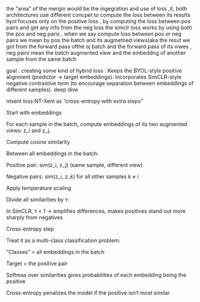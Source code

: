 the "area" of the mergin would be the ingegration and use of loss ,it, both architectures use different concpet to compute the loss between its results
byol focuses only on the positive loss , by computing the loss between pos pairs and get any info from the neg loss 
the simclr loss works by using both the pos and neg paris ,
when we say compute loss between pos or neg pairs we mean by pos the batch and its augmetned views(aka the resut we got from the forward pass ofthe oj batch and the forward pass of its viwes , neg pairs mean the batch augmented view and the embeddng of another sample from the same batch

goal :
creating some kind of hybrid loss :
Keeps the BYOL-style positive alignment (predictor → target embeddings).
Incorporates SimCLR-style negative contrastive term (to encourage separation between embeddings of different samples).
deep dive 


ntxent loss
NT-Xent as “cross-entropy with extra steps”

Start with embeddings

For each sample in the batch, compute embeddings of its two augmented views: z_i and z_j.

Compute cosine similarity

Between all embeddings in the batch:

Positive pair: sim(z_i, z_j) (same sample, different view)

Negative pairs: sim(z_i, z_k) for all other samples k ≠ i

Apply temperature scaling

Divide all similarities by τ:

In SimCLR, τ < 1 → amplifies differences, makes positives stand out more sharply from negatives

Cross-entropy step

Treat it as a multi-class classification problem:

“Classes” = all embeddings in the batch

Target = the positive pair

Softmax over similarities gives probabilities of each embedding being the positive

Cross-entropy penalizes the model if the positive isn’t most similar
